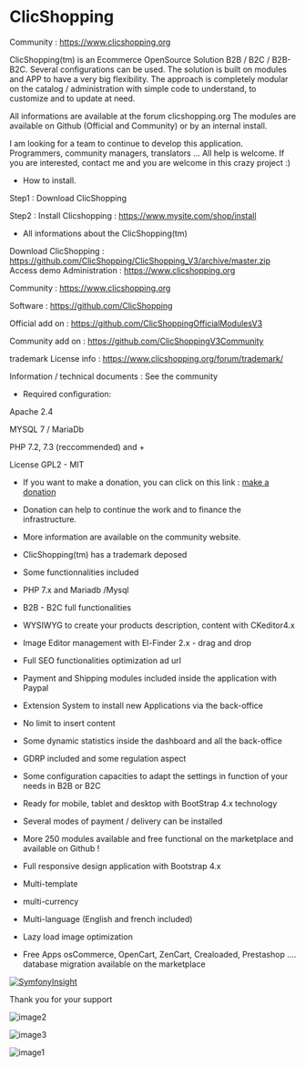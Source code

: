 # ClicShopping

 Community : https://www.clicshopping.org

 ClicShopping(tm) is an Ecommerce OpenSource Solution B2B / B2C / B2B-B2C. Several configurations can be used.
 The solution is built on modules and APP to have a very big flexibility.
 The approach is completely modular on the catalog / administration with simple code to understand, to customize and to update at need.

 All informations are available at the forum clicshopping.org
 The modules are available on Github (Official and Community) or by an internal install.


 I am looking for a team to continue to develop this application. Programmers, community managers, translators ... All help is welcome.
 If you are interested, contact me and you are welcome in this crazy project :)

 - How to install.

 Step1 : Download ClicShopping

 Step2 : Install Clicshopping : https://www.mysite.com/shop/install


 - All informations about the ClicShopping(tm)

 Download ClicShopping : https://github.com/ClicShopping/ClicShopping_V3/archive/master.zip
 Access demo Administration : https://www.clicshopping.org
  
 Community : https://www.clicshopping.org

 Software : https://github.com/ClicShopping

 Official add on : https://github.com/ClicShoppingOfficialModulesV3

 Community add on : https://github.com/ClicShoppingV3Community

 trademark License info : https://www.clicshopping.org/forum/trademark/

 Information / technical documents : See the community

 - Required configuration:

 Apache 2.4

 MYSQL 7 / MariaDb

 PHP 7.2, 7.3 (reccommended) and +

 License GPL2 - MIT

 - If you want to make a donation, you can click on this link : <a href="https://www.clicshopping.org/forum/clients/donations/">make a donation</a>

 - Donation can help to continue the work and to finance the infrastructure.

 - More information are available on the community website.

 - ClicShopping(tm) has a trademark deposed



- Some functionnalities included

- PHP 7.x and Mariadb /Mysql

- B2B - B2C  full functionalities
- WYSIWYG to create your products description, content with CKeditor4.x

- Image Editor management with El-Finder 2.x - drag and drop
- Full SEO functionalities optimization ad url
- Payment and Shipping modules included inside the application with Paypal
- Extension System to install new Applications via the back-office
- No limit to insert content
- Some dynamic statistics inside the dashboard and all the back-office
- GDRP included and some regulation aspect
- Some configuration capacities to adapt the settings in function of your needs in B2B or B2C
- Ready for mobile, tablet and desktop with BootStrap 4.x technology
- Several modes of payment / delivery can be installed
- More 250 modules available and free functional on the marketplace and available on Github !
- Full responsive design  application with Bootstrap 4.x
- Multi-template
- multi-currency
- Multi-language (English and french included)
- Lazy load image optimization
- Free Apps osCommerce, OpenCart, ZenCart, Crealoaded, Prestashop .... database migration available on the marketplace


 [![SymfonyInsight](https://insight.symfony.com/projects/04cd44dc-8f83-4b7c-a742-65b8387be9bd/small.svg)](https://insight.symfony.com/projects/04cd44dc-8f83-4b7c-a742-65b8387be9bd)

  
 Thank you for your support

 ![image2](https://www.clicshopping.org/images/frontoffice.png)

 ![image3](https://www.clicshopping.org/images/order.png)
 
 ![image1](https://www.clicshopping.org/images/dashboard.png)
